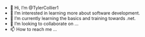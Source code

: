 - 👋 Hi, I’m @TylerCollier1
- 👀 I’m interested in learning more about software development.
- 🌱 I’m currently learning the basics and training towards .net.
- 💞️ I’m looking to collaborate on ...
- 📫 How to reach me ...

<!---
TylerCollier1/TylerCollier1 is a ✨ special ✨ repository because its `README.md` (this file) appears on your GitHub profile.
You can click the Preview link to take a look at your changes.
--->
